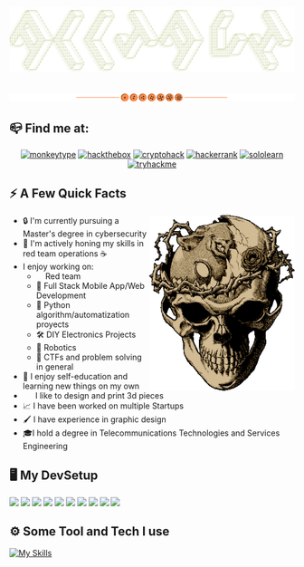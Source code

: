 <div align="center">
  <img src="img/AllJavi.png">
  <br><br><br>
  <img src="img/separator.png">
</div>

## 📪 Find me at:
<div align="center">

[![monkeytype](https://img.shields.io/badge/Monkeytype-e78a4e?style=for-the-badge&logo=monkeytype&logoColor=white)](https://monkeytype.com/profile/AllJavi)
[![hackthebox](https://img.shields.io/badge/HackTheBox-a9b665?style=for-the-badge&logo=HackTheBox&logoColor=white)](https://app.hackthebox.com/profile/765675)
[![cryptohack](https://img.shields.io/badge/CryptoHack-7daea3?style=for-the-badge&logo=RubySinatra&logoColor=white)](https://cryptohack.org/user/AllJavi/)
[![hackerrank](https://img.shields.io/badge/HackerRank-89b482?style=for-the-badge&logo=HackerRank&logoColor=white)](https://www.hackerrank.com/AllJavi)
[![sololearn](https://img.shields.io/badge/Sololearn-d3869b?style=for-the-badge&logo=Sololearn&logoColor=white)](https://www.sololearn.com/profile/21051432/?ref=app)
[![tryhackme](https://img.shields.io/badge/TryHackMe-282828?style=for-the-badge&logo=TryHackMe&logoColor=white)](https://tryhackme.com/p/AllJavi)

</div>

## ⚡️ A Few Quick **Facts**

<img height="310" src="img/berserk.gif" align=right>

- 🔒 I'm currently pursuing a Master's degree in cybersecurity
- 🌱 I'm actively honing my skills in red team operations ☕
-  I enjoy working on:
    - <img height="12" width="12" src="https://cdn.simpleicons.org/redhat" /> Red team
    - 📱 Full Stack Mobile App/Web Development
    - 🐍 Python algorithm/automatization proyects
    - 🛠 DIY Electronics Projects
    - 🤖 Robotics
    -  🏴 CTFs and problem solving in general
- 🧠 I enjoy self-education and learning new things on my own
- <img height="12" width="18" src="https://cdn.simpleicons.org/autodesk" /> I like to design and print 3d pieces
- 📈 I have been worked on multiple Startups
- 🖌 I have experience in graphic design
- 🎓I hold a degree in Telecommunications Technologies and Services Engineering

## 🖥️ My DevSetup
<img src="https://img.shields.io/badge/Arch Linux-32302f.svg?&style=flat-square&logo=Archlinux&logoColor=Legion"> <img src="https://img.shields.io/badge/Kali Linux-32302f.svg?&style=flat-square&logo=KaliLinux&logoColor=white"> <img src="https://img.shields.io/badge/Windows-32302f.svg?&style=flat-square&logo=windows&logoColor=0078D6"> <img src="https://img.shields.io/badge/IOs-32302f.svg?&style=flat-square&logo=apple"> <img src="https://img.shields.io/badge/Firefox-32302f.svg?&style=flat-square&logo=firefox"> <img src="https://img.shields.io/badge/Vim-32302f?style=flat-square&logo=vim&logoColor=019733"> <img src="https://img.shields.io/badge/VS Code-32302f?style=flat-square&logo=visual-studio&logoColor=007ACC"> <img src="https://img.shields.io/badge/Terminal-32302f.svg?&style=flat-square&logo=iterm2&logoColor=white"> <img src="https://img.shields.io/badge/Obsidian-32302f.svg?&style=flat-square&logo=Obsidian&logoColor=483699"> <img src="https://img.shields.io/badge/Spotify-32302f.svg?&style=flat-square&logo=spotify&logoColor=1ED760">

## ️⚙️ Some Tool and Tech I use

[![My Skills](https://skillicons.dev/icons?i=bash,c,cpp,python,lua,ruby,regex,docker,aws,firebase,flutter,react,vue,bootstrap,photoshop,illustrator,figma,blender,autocad,raspberrypi,arduino&perline=7)](https://skillicons.dev)

